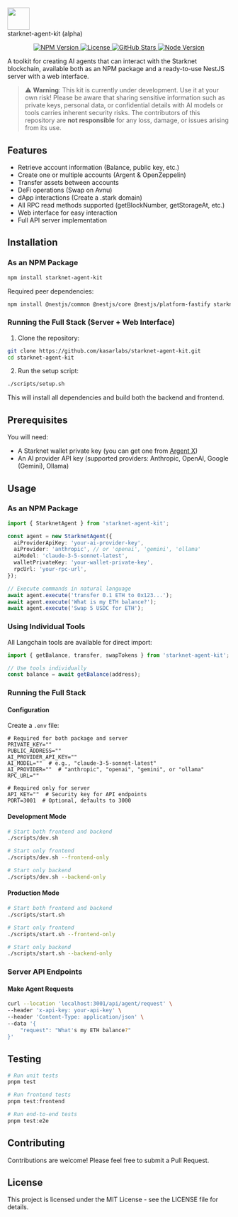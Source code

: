 # <div align="center">

<img src="https://pbs.twimg.com/profile_images/1834202903189618688/N4J8emeY_400x400.png" width="50"><br>
starknet-agent-kit (alpha)

</div>

<p align="center">
<a href="https://www.npmjs.com/package/starknet-agent-kit">
<img src="https://img.shields.io/npm/v/starknet-agent-kit.svg" alt="NPM Version" />
</a>
<a href="https://github.com/kasarlabs/starknet-agent-kit/blob/main/LICENSE">
<img src="https://img.shields.io/npm/l/starknet-agent-kit.svg" alt="License" />
</a>
<a href="https://github.com/kasarlabs/starknet-agent-kit/stargazers">
<img src="https://img.shields.io/github/stars/kasarlabs/starknet-agent-kit.svg" alt="GitHub Stars" />
</a>
<a href="https://nodejs.org">
<img src="https://img.shields.io/node/v/starknet-agent-kit.svg" alt="Node Version" />
</a>
</p>

A toolkit for creating AI agents that can interact with the Starknet blockchain, available both as an NPM package and a ready-to-use NestJS server with a web interface.

> ⚠️ **Warning**: This kit is currently under development. Use it at your own risk! Please be aware that sharing sensitive information such as private keys, personal data, or confidential details with AI models or tools carries inherent security risks. The contributors of this repository are **not responsible** for any loss, damage, or issues arising from its use.

## Features

- Retrieve account information (Balance, public key, etc.)
- Create one or multiple accounts (Argent & OpenZeppelin)
- Transfer assets between accounts
- DeFi operations (Swap on Avnu)
- dApp interactions (Create a .stark domain)
- All RPC read methods supported (getBlockNumber, getStorageAt, etc.)
- Web interface for easy interaction
- Full API server implementation

## Installation

### As an NPM Package

```bash
npm install starknet-agent-kit
```

Required peer dependencies:

```bash
npm install @nestjs/common @nestjs/core @nestjs/platform-fastify starknet @langchain/anthropic
```

### Running the Full Stack (Server + Web Interface)

1. Clone the repository:

```bash
git clone https://github.com/kasarlabs/starknet-agent-kit.git
cd starknet-agent-kit
```

2. Run the setup script:

```bash
./scripts/setup.sh
```

This will install all dependencies and build both the backend and frontend.

## Prerequisites

You will need:

- A Starknet wallet private key (you can get one from [Argent X](https://www.argent.xyz/argent-x))
- An AI provider API key (supported providers: Anthropic, OpenAI, Google (Gemini), Ollama)

## Usage

### As an NPM Package

```typescript
import { StarknetAgent } from 'starknet-agent-kit';

const agent = new StarknetAgent({
  aiProviderApiKey: 'your-ai-provider-key',
  aiProvider: 'anthropic', // or 'openai', 'gemini', 'ollama'
  aiModel: 'claude-3-5-sonnet-latest',
  walletPrivateKey: 'your-wallet-private-key',
  rpcUrl: 'your-rpc-url',
});

// Execute commands in natural language
await agent.execute('transfer 0.1 ETH to 0x123...');
await agent.execute('What is my ETH balance?');
await agent.execute('Swap 5 USDC for ETH');
```

### Using Individual Tools

All Langchain tools are available for direct import:

```typescript
import { getBalance, transfer, swapTokens } from 'starknet-agent-kit';

// Use tools individually
const balance = await getBalance(address);
```

### Running the Full Stack

#### Configuration

Create a `.env` file:

```env
# Required for both package and server
PRIVATE_KEY=""
PUBLIC_ADDRESS=""
AI_PROVIDER_API_KEY=""
AI_MODEL=""  # e.g., "claude-3-5-sonnet-latest"
AI_PROVIDER=""  # "anthropic", "openai", "gemini", or "ollama"
RPC_URL=""

# Required only for server
API_KEY=""  # Security key for API endpoints
PORT=3001  # Optional, defaults to 3000
```

#### Development Mode

```bash
# Start both frontend and backend
./scripts/dev.sh

# Start only frontend
./scripts/dev.sh --frontend-only

# Start only backend
./scripts/dev.sh --backend-only
```

#### Production Mode

```bash
# Start both frontend and backend
./scripts/start.sh

# Start only frontend
./scripts/start.sh --frontend-only

# Start only backend
./scripts/start.sh --backend-only
```

### Server API Endpoints

#### Make Agent Requests

```bash
curl --location 'localhost:3001/api/agent/request' \
--header 'x-api-key: your-api-key' \
--header 'Content-Type: application/json' \
--data '{
    "request": "What's my ETH balance?"
}'
```

## Testing

```bash
# Run unit tests
pnpm test

# Run frontend tests
pnpm test:frontend

# Run end-to-end tests
pnpm test:e2e
```

## Contributing

Contributions are welcome! Please feel free to submit a Pull Request.

## License

This project is licensed under the MIT License - see the LICENSE file for details.

